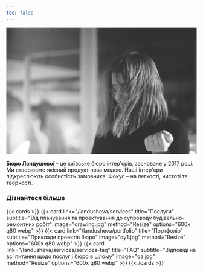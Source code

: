 ```yaml
---
toc: false
---
```


![landusheva](landusheva.jpg)

**Бюро Ландушевої** – це київське бюро інтер'єрів, засноване у 2017 році. Ми створюємо якісний продукт поза модою. Наші інтер'єри підкреслюють особистість замовника. Фокус – на легкості, чистоті та творчості.

### Дізнайтеся більше

{{< cards >}}
  {{< card link="/landusheva/services" title="Послуги" subtitle="Від планування та проектування до супроводу будівельно-ремонтних робіт" image="drawing.jpg" method="Resize" options="600x q80 webp" >}}
  {{< card link="/landusheva/portfolio" title="Портфоліо" subtitle="Приклади проектів бюро" image="dy1.jpg" method="Resize" options="600x q80 webp" >}}
  {{< card link="/landusheva/services/services-faq" title="FAQ" subtitle="Відповіді на всі питання щодо послуг і бюро в цілому" image="qa.jpg" method="Resize" options="600x q80 webp" >}}
{{< /cards >}}